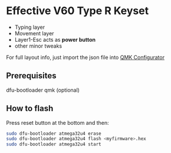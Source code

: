 # Effective V60 Type R Keyset

- Typing layer
- Movement layer
- Layer1-Esc acts as **power button**
- other minor tweaks

For full layout info, just import the json file into [QMK Configurator](https://config.qmk.fm/#/v60_type_r/LAYOUT_60_ansi)

## Prerequisites

dfu-bootloader
qmk (optional)

## How to flash 

Press reset button at the bottom and then:

```bash
sudo dfu-bootloader atmega32u4 erase
sudo dfu-bootloader atmega32u4 flash <myfirmware>.hex
sudo dfu-bootloader atmega32u4 start
```
